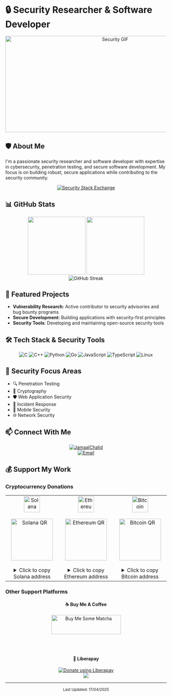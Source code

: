 # 🔒 Security Researcher & Software Developer

<div align="center">
  <img src="https://media1.giphy.com/media/v1.Y2lkPTc5MGI3NjExdGE0ajRzeHJqYzB2enM4NHd1MjR0NzRnbGI3Zjgwenc0bzdoZzZwbCZlcD12MV9pbnRlcm5hbF9naWZfYnlfaWQmY3Q9Zw/14kdiJUblbWBXy/giphy.gif" alt="Security GIF" width="670" height="300"/>
</div>

## 🛡️ About Me
I'm a passionate security researcher and software developer with expertise in cybersecurity, penetration testing, and secure software development. My focus is on building robust, secure applications while contributing to the security community.

<div align="center">
  <a href="https://security.stackexchange.com/users/307956/localhostport80">
    <img src="https://img.shields.io/badge/Security%20SE-307956%20rep-blue?logo=stackexchange&logoColor=white" alt="Security Stack Exchange"/>
  </a>
</div>

## 📊 GitHub Stats
<div align="center">
  <img height="180em" src="https://github-readme-stats-eight-theta.vercel.app/api?username=whogotpwned&show_icons=true&theme=dark&include_all_commits=true&count_private=true&hide_border=true"/>
  <img height="180em" src="https://github-readme-stats-eight-theta.vercel.app/api/top-langs/?username=whogotpwned&layout=compact&langs_count=8&theme=dark&hide_border=true"/>
</div>

<div align="center">
  <img src="https://github-readme-streak-stats.herokuapp.com/?user=whogotpwned&theme=dark&hide_border=true" alt="GitHub Streak"/>
</div>

## 🚀 Featured Projects
- **Vulnerability Research**: Active contributor to security advisories and bug bounty programs  
- **Secure Development**: Building applications with security-first principles  
- **Security Tools**: Developing and maintaining open-source security tools  

## 🛠️ Tech Stack & Security Tools
<div align="center">
  <img src="https://img.shields.io/badge/c-%2300599C.svg?style=flat&logo=c&logoColor=white" alt="C"/>
  <img src="https://img.shields.io/badge/c++-%2300599C.svg?style=flat&logo=c%2B%2B&logoColor=white" alt="C++"/>
  <img src="https://img.shields.io/badge/python-3670A0?style=flat&logo=python&logoColor=ffdd54" alt="Python"/>
  <img src="https://img.shields.io/badge/go-%2300ADD8.svg?style=flat&logo=go&logoColor=white" alt="Go"/>
  <img src="https://img.shields.io/badge/javascript-%23323330.svg?style=flat&logo=javascript&logoColor=%23F7DF1E" alt="JavaScript"/>
  <img src="https://img.shields.io/badge/typescript-%23007ACC.svg?style=flat&logo=typescript&logoColor=white" alt="TypeScript"/>
  <img src="https://img.shields.io/badge/Linux-FCC624?style=flat&logo=linux&logoColor=black" alt="Linux"/>
</div>

## 🎯 Security Focus Areas
- 🔍 Penetration Testing  
- 🔐 Cryptography  
- 🛡️ Web Application Security  
- 🚨 Incident Response  
- 📱 Mobile Security  
- 🌐 Network Security  

## 📫 Connect With Me
<div align="center">
  <a href="https://twitter.com/JamaalChalid" target="blank">
    <img src="https://img.shields.io/twitter/follow/JamaalChalid?logo=twitter&style=for-the-badge" alt="JamaalChalid"/>
  </a>
  <br/>
  <a href="mailto:chalidjamaal@protonmail.com">
    <img src="https://img.shields.io/badge/Email-chalidjamaal@protonmail.com-blue?style=flat&logo=protonmail" alt="Email"/>
  </a>
</div>

## 💰 Support My Work

### Cryptocurrency Donations

<div align="center">
<table>
<tr>
<td align="center">
  <img src="https://raw.githubusercontent.com/trustwallet/assets/master/blockchains/solana/info/logo.png" alt="Solana" width="50"/>
  <br/><br/>
  <img src="https://api.qrserver.com/v1/create-qr-code/?size=150x150&data=3mP2tXWa2RjEdZU1HNUTmHHTnCjhWY35TuiBrnvYdTnR" alt="Solana QR" width="130"/>
  <br/><br/>
  <details>
    <summary>Click to copy Solana address</summary>
    <code>3mP2tXWa2RjEdZU1HNUTmHHTnCjhWY35TuiBrnvYdTnR</code>
  </details>
</td>
<td align="center">
  <img src="https://raw.githubusercontent.com/trustwallet/assets/master/blockchains/ethereum/info/logo.png" alt="Ethereum" width="50"/>
  <br/><br/>
  <img src="https://api.qrserver.com/v1/create-qr-code/?size=150x150&data=0x44043c71EDB5287DA849E5925787B5ea3f70ff3C" alt="Ethereum QR" width="130"/>
  <br/><br/>
  <details>
    <summary>Click to copy Ethereum address</summary>
    <code>0x44043c71EDB5287DA849E5925787B5ea3f70ff3C</code>
  </details>
</td>
<td align="center">
  <img src="https://raw.githubusercontent.com/trustwallet/assets/master/blockchains/bitcoin/info/logo.png" alt="Bitcoin" width="50"/>
  <br/><br/>
  <img src="https://api.qrserver.com/v1/create-qr-code/?size=150x150&data=bc1qk4cephhw48src2ws030luzjp6v4jfgcq2czen9" alt="Bitcoin QR" width="130"/>
  <br/><br/>
  <details>
    <summary>Click to copy Bitcoin address</summary>
    <code>bc1qk4cephhw48src2ws030luzjp6v4jfgcq2czen9</code>
  </details>
</td>
</tr>
</table>
</div>

### Other Support Platforms

<div align="center">
  <h4>☕ Buy Me A Coffee</h4>
  <a href="https://www.buymeacoffee.com/pwned" target="_blank">
    <img src="https://cdn.buymeacoffee.com/buttons/v2/default-green.png" alt="Buy Me Some Matcha" style="height: 60px !important;width: 217px !important;"/>
  </a>
  
  <br/><br/>
  
  <h4>💝 Liberapay</h4>
  <a href="https://liberapay.com/WhoGotPwned/donate">
    <img alt="Donate using Liberapay" src="https://liberapay.com/assets/widgets/donate.svg"/>
  </a>
  <br/>
  <a href="https://liberapay.com/WhoGotPwned/">
    <img src="https://img.shields.io/liberapay/receives/WhoGotPwned.svg?logo=liberapay">
  </a>
</div>

---

<div align="center">
  <sub>Last Updated: 17/04/2025</sub>
</div>
